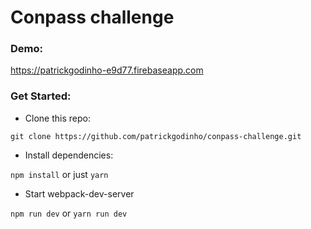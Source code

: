 # Conpass challenge

### Demo:
https://patrickgodinho-e9d77.firebaseapp.com


### Get Started:
- Clone this repo:

```git clone https://github.com/patrickgodinho/conpass-challenge.git```

- Install dependencies:

```npm install``` or just ```yarn```

- Start webpack-dev-server

```npm run dev``` or ```yarn run dev```
